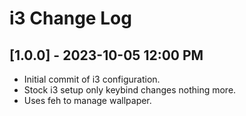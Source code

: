 # i3 Change Log

## [1.0.0] - 2023-10-05 12:00 PM
- Initial commit of i3 configuration.
- Stock i3 setup only keybind changes nothing more.
- Uses feh to manage wallpaper.
